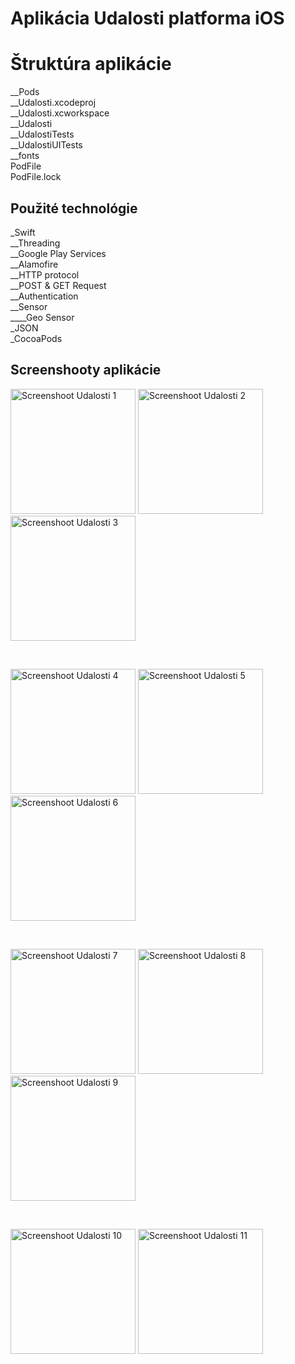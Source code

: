 # Aplikácia Udalosti platforma iOS



# Štruktúra aplikácie

__Pods<br />
__Udalosti.xcodeproj<br />
__Udalosti.xcworkspace<br />
__Udalosti<br />
__UdalostiTests<br />
__UdalostiUITests<br />
__fonts<br />
PodFile<br />
PodFile.lock<br />



## Použité technológie

_Swift <br />
	__Threading <br />
  __Google Play Services <br />
  __Alamofire<br />
  __HTTP protocol<br />
  __POST & GET Request<br />
  __Authentication<br />
	__Sensor <br />
		____Geo Sensor <br />
_JSON <br />
_CocoaPods <br />



## Screenshooty aplikácie

<p float="left">
<img src="https://i.imgur.com/JmyxZya.png" alt="Screenshoot Udalosti 1" width="200"/>
<img src="https://i.imgur.com/daLoVlX.png" alt="Screenshoot Udalosti 2" width="200"/>
<img src="https://i.imgur.com/iroca7s.png" alt="Screenshoot Udalosti 3" width="200"/>
</p>
<br />
<p float="left">
<img src="https://i.imgur.com/lHrH9FO.png" alt="Screenshoot Udalosti 4" width="200"/>
<img src="https://i.imgur.com/XaoKsgL.png" alt="Screenshoot Udalosti 5" width="200"/>
<img src="https://i.imgur.com/8Cw7gE0.png" alt="Screenshoot Udalosti 6" width="200"/>
</p>
<br />
<p float="left">
<img src="https://i.imgur.com/ShHDFY9.png" alt="Screenshoot Udalosti 7" width="200"/>
<img src="https://i.imgur.com/q4FkRFn.png" alt="Screenshoot Udalosti 8" width="200"/>
<img src="https://i.imgur.com/M1cKIRd.png" alt="Screenshoot Udalosti 9" width="200"/>
</p>
<br />
<p float="left">
<img src="https://i.imgur.com/NOWn9xg.png" alt="Screenshoot Udalosti 10" width="200"/>
<img src="https://i.imgur.com/bHeAiZk.png" alt="Screenshoot Udalosti 11" width="200"/>
</p>
